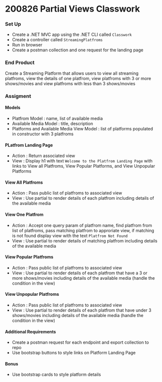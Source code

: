 # 200826 Partial Views Classwork

### Set Up
- Create a .NET MVC app using the .NET CLI called `Classwork`
- Create a controller called `StreamingPlatfroms`
- Run in browser
- Create a postman collection and one request for the landing page

### End Product
Create a Streaming Platform that allows users to view all streaming platfroms, view the details of one platfrom, view platfroms with 3 or more shows/movies and view platfroms with less than 3 shows/movies

### Assigment
#### Models
- Platfrom Model : name, list of available media
- Available Media Model : title, description
- Platforms and Available Media View Model : list of platforms populated in constructor with 3 platfroms

#### PLatfrom Landing Page
- Action : Return associated view
- View : Display h1 with text `Welcome to the Platfrom Landing Page` with links to View all Platfroms, View Popular Platforms, and View Unpopular Platforms

#### View All Platfroms
- Action : Pass public list of platfroms to associated view
- View : Use partial to render details of each platfrom including details of the available media

#### View One Platfrom
- Action : Accept one query param of platfrom name, find platfrom from list of platfroms, pass matching platfrom to approriate view, if matching is not found display view with the text `Platfrom Not Found`
- View : Use partial to render details of matching platfrom including details of the available media

#### View Popular Platfroms
- Action : Pass public list of platfroms to associated view
- View : Use partial to render details of each platfrom that have a 3 or more shows/movies including details of the available media (handle the condition in the view)

#### View Unpopular Platfroms
- Action : Pass public list of platfroms to associated view
- View : Use partial to render details of each platfrom that have under 3 shows/movies including details of the available media (handle the condition in the view)

#### Additional Requirements
- Create a postman request for each endpoint and export collection to repo
- Use bootstrap buttons to style links on Platform Landing Page

#### Bonus
- Use bootstrap cards to style platform details
